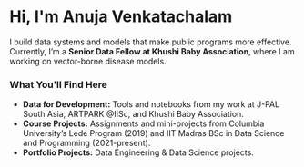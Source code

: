 # Hi, I'm Anuja Venkatachalam  

I build data systems and models that make public programs more effective. 
Currently, I’m a **Senior Data Fellow at Khushi Baby Association**, where I am working on vector-borne disease models.  

### What You'll Find Here
- **Data for Development:** Tools and notebooks from my work at J-PAL South Asia, ARTPARK @IISc, and Khushi Baby Association.
- **Course Projects:** Assignments and mini-projects from Columbia University’s Lede Program (2019) and IIT Madras BSc in Data Science and Programming (2021-present).  
- **Portfolio Projects:** Data Engineering & Data Science projects.  

